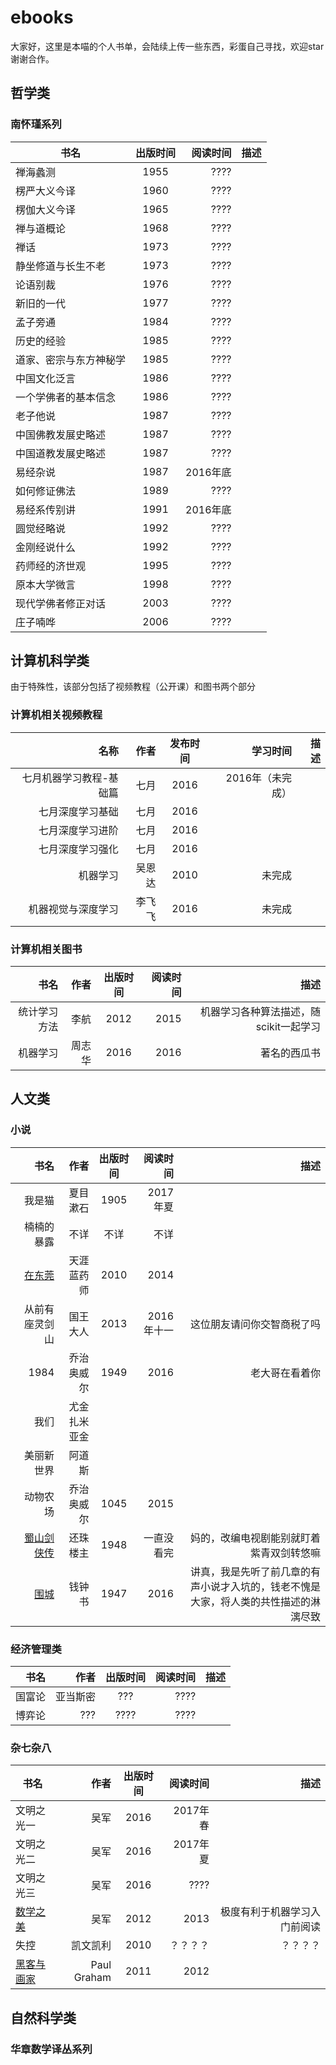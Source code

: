 # ebooks
大家好，这里是本喵的个人书单，会陆续上传一些东西，彩蛋自己寻找，欢迎star谢谢合作。


## 哲学类
### 南怀瑾系列
| 书名|  出版时间|  阅读时间|  描述|
|  ------------- | :-------------:|  -----:|  -----:|
| 禅海蠡测|  1955|  ????| | 
| 楞严大义今译|  1960|  ????| | 
| 楞伽大义今译|  1965|  ????| | 
| 禅与道概论|  1968|  ????|  |
| 禅话|  1973|  ????|  |
| 静坐修道与长生不老| 1973|  ????|  |
| 论语别裁|  1976|  ????|  |
| 新旧的一代|  1977|  ????|  |
| 孟子旁通|  1984|  ????|  |
| 历史的经验|  1985|  ????|  |
| 道家、密宗与东方神秘学|  1985|  ????| | 
| 中国文化泛言|  1986|  ????|  |
| 一个学佛者的基本信念|  1986|  ????||  
| 老子他说|  1987|  ????|  |
| 中国佛教发展史略述|  1987|  ????||  
| 中国道教发展史略述|  1987|  ????| | 
| 易经杂说|  1987|  2016年底|  |
| 如何修证佛法|  1989|  ????|  |
| 易经系传别讲|  1991|  2016年底| | 
| 圆觉经略说|  1992|  ????|  |
| 金刚经说什么|  1992|  ????|  |
| 药师经的济世观|  1995|  ????|  |
| 原本大学微言|  1998|  ????|  |
| 现代学佛者修正对话|  2003|  ????|  |
| 庄子喃哗|  2006|  ????|  |
## 计算机科学类
由于特殊性，该部分包括了视频教程（公开课）和图书两个部分
### 计算机相关视频教程
| 名称| 作者| 发布时间|  学习时间|  描述|
|  -----: | -----:|:-------------:|  -----:|  -----:|
|七月机器学习教程-基础篇|七月|2016|2016年（未完成）||
|七月深度学习基础|七月|2016|||
|七月深度学习进阶|七月|2016|||
|七月深度学习强化|七月|2016|||
|机器学习|吴恩达|2010|未完成||
|机器视觉与深度学习|李飞飞|2016|未完成|

### 计算机相关图书
| 书名| 作者| 出版时间|  阅读时间|  描述|
|  -----: | -----:|:-------------:|  -----:|  -----:|
|统计学习方法|李航|2012|2015|机器学习各种算法描述，随scikit一起学习 |
|机器学习|周志华|2016|2016|著名的西瓜书|
## 人文类
### 小说
| 书名| 作者| 出版时间|  阅读时间|  描述|
|  -----: | -----:|:-------------:|  -----:|  -----:|
| 我是猫 | 夏目漱石 | 1905 | 2017年夏 | |
|楠楠的暴露|不详|不详|不详||
|[在东莞](http://pan.baidu.com/s/1c28bbcW)|天涯蓝药师|2010|2014||
|从前有座灵剑山|国王大人|2013|2016年十一|这位朋友请问你交智商税了吗|
|1984|乔治奥威尔|1949|2016|老大哥在看着你|
|我们|尤金扎米亚金||||
|美丽新世界|阿道斯||||
|动物农场|乔治奥威尔|1045|2015||
|[蜀山剑侠传](http://pan.baidu.com/s/1qXF3Ra8)|还珠楼主|1948|一直没看完|妈的，改编电视剧能别就盯着紫青双剑转悠嘛|
|[围城](http://pan.baidu.com/s/1eSpahSu)|钱钟书|1947|2016|讲真，我是先听了前几章的有声小说才入坑的，钱老不愧是大家，将人类的共性描述的淋漓尽致|
### 经济管理类
| 书名| 作者| 出版时间|  阅读时间|  描述|
|  -----: | -----:|:-------------:|  -----:|  -----:|
| 国富论 | 亚当斯密 | ??? | ????| |
|博弈论|???|????|????||
### 杂七杂八
| 书名| 作者| 出版时间|  阅读时间|  描述|
|  ----- | -----:|:-------------:|  -----:|  -----:|
|文明之光一|吴军|2016|2017年春||
|文明之光二|吴军|2016|2017年夏||
|文明之光三|吴军|2016|????||
|[数学之美](http://pan.baidu.com/s/1jI9kHnw)|吴军|2012|2013|极度有利于机器学习入门前阅读|
|失控|凯文凯利|2010|？？？？|？？？？|
|[黑客与画家](http://pan.baidu.com/s/1dFgoIVR)|Paul Graham|2011|2012||
## 自然科学类
### 华章数学译丛系列
